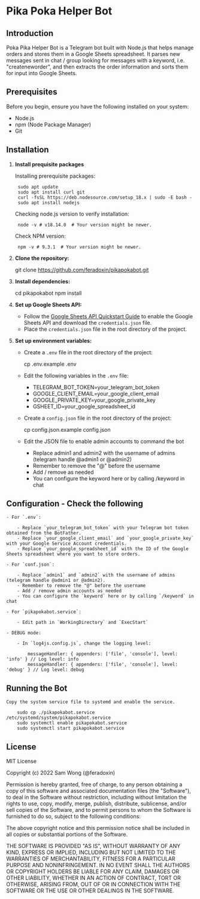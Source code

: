 # Pika Poka Helper Bot

## Introduction
Poka Pika Helper Bot is a Telegram bot built with Node.js that helps manage orders and stores them in a Google Sheets spreadsheet. It parses new messages sent in chat / group looking for messages with a keyword, i.e. "createneworder", and then extracts the order information and sorts them for input into Google Sheets.

## Prerequisites
Before you begin, ensure you have the following installed on your system:
- Node.js
- npm (Node Package Manager)
- Git

## Installation

1. **Install prequisite packages**

    Installing prerequisite packages:

        sudo apt update
        sudo apt install curl git
        curl -fsSL https://deb.nodesource.com/setup_18.x | sudo -E bash -
        sudo apt install nodejs

    Checking node.js version to verify installation:

        node -v # v18.14.0  # Your version might be newer.

    Check NPM version:

        npm -v # 9.3.1  # Your version might be newer.

2. **Clone the repository:**

    git clone https://github.com/feradoxin/pikapokabot.git

3. **Install dependencies:**

    cd pikapokabot
    npm install

4. **Set up Google Sheets API:**

    - Follow the [Google Sheets API Quickstart Guide](https://developers.google.com/sheets/api/quickstart/nodejs) to enable the Google Sheets API and download the `credentials.json` file.
    - Place the `credentials.json` file in the root directory of the project.

5. **Set up environment variables:**

    - Create a `.env` file in the root directory of the project:
        
        cp .env.example .env
        
    - Edit the following variables in the `.env` file:

        - TELEGRAM_BOT_TOKEN=your_telegram_bot_token
        - GOOGLE_CLIENT_EMAIL=your_google_client_email
        - GOOGLE_PRIVATE_KEY=your_google_private_key
        - GSHEET_ID=your_google_spreadsheet_id

    - Create a `config.json` file in the root directory of the project:
    
        cp config.json.example config.json

    - Edit the JSON file to enable admin accounts to command the bot
    
        - Replace admin1 and admin2 with the username of admins (telegram handle @admin1 or @admin2)
        - Remember to remove the "@" before the username
        - Add / remove as needed
        - You can configure the keyword here or by calling /keyword in chat
       

## Configuration - Check the following

    - For `.env`:

        - Replace `your_telegram_bot_token` with your Telegram bot token obtained from the BotFather.
        - Replace `your_google_client_email` and `your_google_private_key` with your Google Service Account credentials.
        - Replace `your_google_spreadsheet_id` with the ID of the Google Sheets spreadsheet where you want to store orders.

    - For `conf.json`:

        - Replace `admin1` and `admin2` with the username of admins (telegram handle @admin1 or @admin2).
        - Remember to remove the "@" before the username
        - Add / remove admin accounts as needed
        - You can configure the `keyword` here or by calling `/keyword` in chat

    - For `pikapokabot.service`:

        - Edit path in `WorkingDirectory` and `ExecStart`

    - DEBUG mode:

        - In `log4js.config.js`, change the logging level:

            messageHandler: { appenders: ['file', 'console'], level: 'info' } // Log level: info
            messageHandler: { appenders: ['file', 'console'], level: 'debug' } // Log level: debug


## Running the Bot

    Copy the system service file to systemd and enable the service.
        
        sudo cp ./pikapokabot.service /etc/systemd/system/pikapokabot.service
        sudo systemctl enable pikapokabot.service
        sudo systemctl start pikapokabot.service
    

## License

MIT License

Copyright (c) 2022 Sam Wong (@feradoxin)

Permission is hereby granted, free of charge, to any person obtaining a copy of this software and associated documentation files (the "Software"), to deal in the Software without restriction, including without limitation the rights to use, copy, modify, merge, publish, distribute, sublicense, and/or sell copies of the Software, and to permit persons to whom the Software is furnished to do so, subject to the following conditions:


The above copyright notice and this permission notice shall be included in all copies or substantial portions of the Software.

THE SOFTWARE IS PROVIDED "AS IS", WITHOUT WARRANTY OF ANY KIND, EXPRESS OR IMPLIED, INCLUDING BUT NOT LIMITED TO THE WARRANTIES OF MERCHANTABILITY, FITNESS FOR A PARTICULAR PURPOSE AND NONINFRINGEMENT. IN NO EVENT SHALL THE AUTHORS OR COPYRIGHT HOLDERS BE LIABLE FOR ANY CLAIM, DAMAGES OR OTHER LIABILITY, WHETHER IN AN ACTION OF CONTRACT, TORT OR OTHERWISE, ARISING FROM, OUT OF OR IN CONNECTION WITH THE SOFTWARE OR THE USE OR OTHER DEALINGS IN THE SOFTWARE.